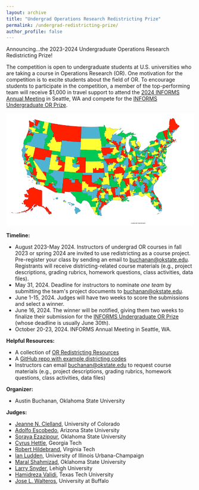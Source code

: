 ```yaml
---
layout: archive
title: "Undergrad Operations Research Redistricting Prize"
permalink: /undergrad-redistricting-prize/
author_profile: false
---
```


Announcing...the 2023-2024 Undergraduate Operations Research Redistricting Prize!

The competition is open to undergraduate students at U.S. universities who are taking a course in Operations Research (OR). One motivation for the competition is to excite students about the field of OR. To encourage students to participate in the competition, a member of the top-performing team will receive $1,000 in travel support to attend the [2024 INFORMS Annual Meeting](https://www.informs.org/Meetings-Conferences/INFORMS-Conference-Calendar/2024-INFORMS-Annual-Meeting) in Seattle, WA and compete for the [INFORMS Undergraduate OR Prize](https://www.informs.org/Recognizing-Excellence/INFORMS-Prizes/Undergraduate-Operations-Research-Prize). 

![image info](../images/uscd.png)

**Timeline:**
- August 2023-May 2024. Instructors of undergrad OR courses in fall 2023 or spring 2024 are invited to use redistricting as a course project. Pre-register your class by sending an email to buchanan@okstate.edu. Registrants will receive districting-related course materials (e.g., project descriptions, grading rubrics, homework questions, class activities, data files). 
- May 31, 2024. Deadline for instructors to nominate _one team_ by submitting the team's project documents to buchanan@okstate.edu.
- June 1-15, 2024. Judges will have two weeks to score the submissions and select a winner.
- June 16, 2024. The winner will be notified, giving them two weeks to finalize their submission for the [INFORMS Undergraduate OR Prize](https://www.informs.org/Recognizing-Excellence/INFORMS-Prizes/Undergraduate-Operations-Research-Prize) (whose deadline is usually June 30th).
- October 20-23, 2024. INFORMS Annual Meeting in Seattle, WA.

**Helpful Resources:**
- A collection of [OR Redistricting Resources](https://austinlbuchanan.github.io/OR-redistricting-resources/)
- A [GitHub repo with example districting codes](https://github.com/AustinLBuchanan/Districting-Examples-2020)
- Instructors can email buchanan@okstate.edu to request course materials (e.g., project descriptions, grading rubrics, homework questions, class activities, data files)

**Organizer:**
 - Austin Buchanan, Oklahoma State University

**Judges:**
 - [Jeanne N. Clelland](https://math.colorado.edu/~jnc/), University of Colorado
 - [Adolfo Escobedo](https://scai.engineering.asu.edu/faculty/adolfo-escobedo/), Arizona State University
 - [Soraya Ezazipour](https://sorayaezazipour.github.io/), Oklahoma State University
 - [Cyrus Hettle](https://sites.gatech.edu/cyrushettle/), Georgia Tech
 - [Robert Hildebrand](https://sites.google.com/site/robertdhildebrand/), Virginia Tech
 - [Ian Ludden](https://ian-ludden.github.io/), University of Illinois Urbana-Champaign
 - [Maral Shahmizad](https://maralshahmizad.github.io/MaralShahmizad/), Oklahoma State University
 - [Larry Snyder](https://coral.ise.lehigh.edu/larry/), Lehigh University
 - [Hamidreza Validi](https://sites.google.com/site/hamidrezavalidi2/home), Texas Tech University
 - [Jose L. Walteros](https://www.researchgamma.com/group_current.html), University at Buffalo
 
